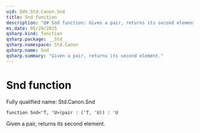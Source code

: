 ```yaml
---
uid: Qdk.Std.Canon.Snd
title: Snd function
description: "Q# Snd function: Given a pair, returns its second element."
ms.date: 05/29/2025
qsharp.kind: function
qsharp.package: __Std__
qsharp.namespace: Std.Canon
qsharp.name: Snd
qsharp.summary: "Given a pair, returns its second element."
---
```


# Snd function

Fully qualified name: Std.Canon.Snd

```qsharp
function Snd<'T, 'U>(pair : ('T, 'U)) : 'U
```

Given a pair, returns its second element.

